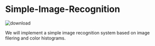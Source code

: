 # Simple-Image-Recognition

![download](https://user-images.githubusercontent.com/91341004/152332006-8338e370-86ae-4b1f-a25f-0779cb0b1ac5.png)

We will implement a simple image recognition system based on image filering and color histograms.
